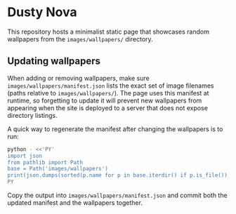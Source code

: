 # Dusty Nova

This repository hosts a minimalist static page that showcases random wallpapers from the `images/wallpapers/` directory.

## Updating wallpapers

When adding or removing wallpapers, make sure `images/wallpapers/manifest.json` lists the exact set of image filenames (paths relative to `images/wallpapers/`). The page uses this manifest at runtime, so forgetting to update it will prevent new wallpapers from appearing when the site is deployed to a server that does not expose directory listings.

A quick way to regenerate the manifest after changing the wallpapers is to run:

```sh
python - <<'PY'
import json
from pathlib import Path
base = Path('images/wallpapers')
print(json.dumps(sorted(p.name for p in base.iterdir() if p.is_file()), indent=2))
PY
```

Copy the output into `images/wallpapers/manifest.json` and commit both the updated manifest and the wallpapers together.
